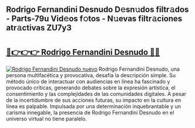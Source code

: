 ## Rodrigo Fernandini Desnudo D𝚎sn𝚞dos filtr𝚊dos - Parts-79u Vid𝚎os f𝚘tos - N𝚞evas filtr𝚊ciones atr𝚊ctivas ZU7y3

# <h2><a href="http://mb18qz.tromn.icu/?c=Rodrigo+Fernandini+Desnudo">🔗👉👉👉 Rodrigo Fernandini Desnudo 🔗🔗</a></h2>

[![Rodrigo Fernandini Desnudo nuevo](https://i.imgur.com/pEAQMta.gif)](http://mb18qz.tromn.icu/?c=Rodrigo+Fernandini+Desnudo)
Rodrigo Fernandini Desnudo, una persona multifacética y provocativa, desafía la descripción simple. Su método único de interactuar con audiencias en línea ha fascinado y provocado críticas, generando debates sobre la expresión artística, el consentimiento y las complejidades de las comunidades digitales. A pesar de la incertidumbre de sus acciones futuras, su impacto en la cultura en línea es palpable. Impulsada por una determinación inquebrantable y un carisma innegable, la presencia de Rodrigo Fernandini Desnudo en el universo virtual no tiene paralelo.
